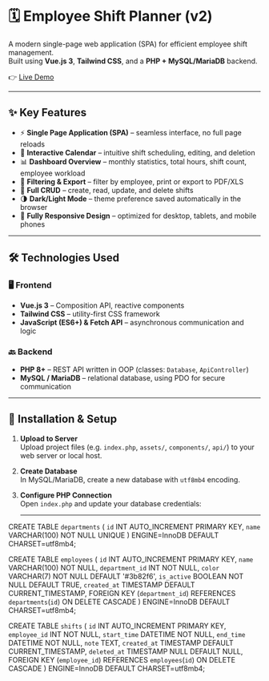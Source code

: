 # 🗓️ Employee Shift Planner (v2)

A modern single-page web application (SPA) for efficient employee shift management.  
Built using **Vue.js 3**, **Tailwind CSS**, and a **PHP + MySQL/MariaDB** backend.

👉 [Live Demo](http://smeny.wz.cz:8080)

---

## ✨ Key Features

- ⚡ **Single Page Application (SPA)** – seamless interface, no full page reloads
- 📅 **Interactive Calendar** – intuitive shift scheduling, editing, and deletion
- 📊 **Dashboard Overview** – monthly statistics, total hours, shift count, employee workload
- 🧠 **Filtering & Export** – filter by employee, print or export to PDF/XLS
- 🔄 **Full CRUD** – create, read, update, and delete shifts
- 🌗 **Dark/Light Mode** – theme preference saved automatically in the browser
- 📱 **Fully Responsive Design** – optimized for desktop, tablets, and mobile phones

---

## 🛠️ Technologies Used

### 🖥️ Frontend

- **Vue.js 3** – Composition API, reactive components
- **Tailwind CSS** – utility-first CSS framework
- **JavaScript (ES6+) & Fetch API** – asynchronous communication and logic

### 🔙 Backend

- **PHP 8+** – REST API written in OOP (classes: `Database`, `ApiController`)
- **MySQL / MariaDB** – relational database, using PDO for secure communication

---

## 🚀 Installation & Setup

1. **Upload to Server**  
   Upload project files (e.g. `index.php`, `assets/`, `components/`, `api/`) to your web server or local host.

2. **Create Database**  
   In MySQL/MariaDB, create a new database with `utf8mb4` encoding.

3. **Configure PHP Connection**  
   Open `index.php` and update your database credentials:

   ---

CREATE TABLE `departments` (
  `id` INT AUTO_INCREMENT PRIMARY KEY,
  `name` VARCHAR(100) NOT NULL UNIQUE
) ENGINE=InnoDB DEFAULT CHARSET=utf8mb4;

CREATE TABLE `employees` (
  `id` INT AUTO_INCREMENT PRIMARY KEY,
  `name` VARCHAR(100) NOT NULL,
  `department_id` INT NOT NULL,
  `color` VARCHAR(7) NOT NULL DEFAULT '#3b82f6',
  `is_active` BOOLEAN NOT NULL DEFAULT TRUE,
  `created_at` TIMESTAMP DEFAULT CURRENT_TIMESTAMP,
  FOREIGN KEY (`department_id`) REFERENCES `departments`(`id`) ON DELETE CASCADE
) ENGINE=InnoDB DEFAULT CHARSET=utf8mb4;

CREATE TABLE `shifts` (
  `id` INT AUTO_INCREMENT PRIMARY KEY,
  `employee_id` INT NOT NULL,
  `start_time` DATETIME NOT NULL,
  `end_time` DATETIME NOT NULL,
  `note` TEXT,
  `created_at` TIMESTAMP DEFAULT CURRENT_TIMESTAMP,
  `deleted_at` TIMESTAMP NULL DEFAULT NULL,
  FOREIGN KEY (`employee_id`) REFERENCES `employees`(`id`) ON DELETE CASCADE
) ENGINE=InnoDB DEFAULT CHARSET=utf8mb4;

